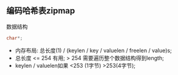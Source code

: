 ## 编码哈希表zipmap
数据结构
``` C++
char*;
```

* 内存布局: 总长度(1) / (keylen / key / valuelen / freelen / value)s;
* 总长度 <= 254 有用; > 254 需要遍历整个数据结构得到length;
* keylen / valuelen如果 <253 (1字节) >253(4字节);
